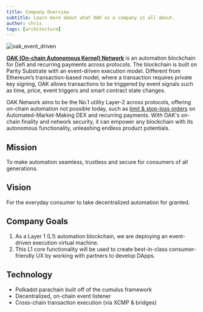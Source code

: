 ```yaml
---
title: Company Overview
subtitle: Learn more about what OAK as a company is all about.
author: chris
tags: [architecture]
---
```


![oak_event_driven](../../assets/img/oak-event-driven.png)

[__OAK (On-chain Autonomous Kernel) Network__](https://oak.tech) is an automation blockchain for Defi and recurring payments across protocols. The blockchain is built on Parity Substrate with an event-driven execution model. Different from Ethereum’s transaction-based model, where a transaction requires private key signing, OAK allows transactions to be triggered by event signals such as time, price, event triggers and smart contract state changes. 
 
OAK Network aims to be the No.1 utility Layer-2 across protocols, offering on-chain automation not possible today, such as [limit & stop-loss orders](https://docs.uniswap.org/protocol/concepts/V3-overview/range-orders) on Automated-Market-Making DEX and recurring payments. With OAK's on-chain finality and network security, it can empower any blockchain with its autonomous functionality, unleashing endless product potentials.

## Mission
To make automation seamless, trustless and secure for consumers of all generations.

## Vision
For the everyday consumer to take decentralized automation for granted.

## Company Goals
1. As a Layer 1 (L1) automation blockchain, we are deploying an event-driven execution virtual machine.
2. This L1 core functionality will be used to create best-in-class consumer-friendly UX by working with partners to develop DApps.


## Technology
- Polkadot parachain built off of the cumulus framework
- Decentralized, on-chain event listener
- Cross-chain transaction execution (via XCMP & bridges)

